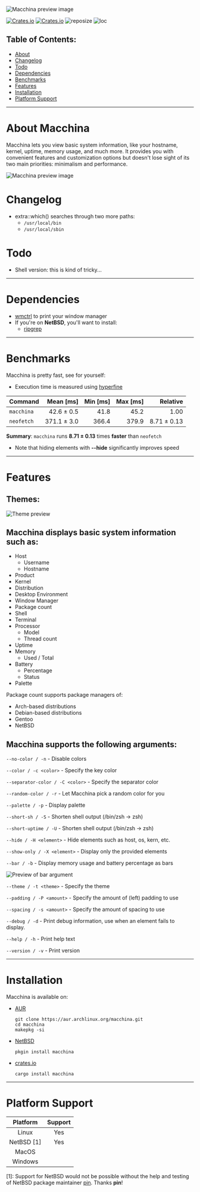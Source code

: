 ![Macchina preview image](screenshots/banner.png)

[![Crates.io](https://img.shields.io/crates/v/macchina?style=for-the-badge&label=VERSION&color=0D3B66)](https://crates.io/crates/macchina)
[![Crates.io](https://img.shields.io/crates/d/macchina?style=for-the-badge&label=DOWNLOADS&color=0D3B66)](https://crates.io/crates/macchina)
![reposize](https://img.shields.io/github/repo-size/grtcdr/macchina?color=0D3B66&logo=github&style=for-the-badge)
![loc](https://img.shields.io/tokei/lines/github/grtcdr/macchina?color=0D3B66&label=Lines%20of%20Code&logo=rust&style=for-the-badge)

## Table of Contents:
- [About](#about)
- [Changelog](#change)
- [Todo](#todo)
- [Dependencies](#deps)
- [Benchmarks](#bench)
- [Features](#features)
- [Installation](#install)
- [Platform Support](#platform-support)

---

# About Macchina <a name="about"></a>

Macchina lets you view basic system information, like your hostname, kernel, uptime, memory usage, and much more.
It provides you with convenient features and customization options but doesn't lose sight of its two main priorities: minimalism and performance.

![Macchina preview image](screenshots/preview.png)

# Changelog <a name="change"></a>
- extra::which() searches through two more paths:
  - `/usr/local/bin`
  - `/usr/local/sbin`

# Todo <a name="todo"></a>
- Shell version: this is kind of tricky...

---

# Dependencies <a name="deps"></a>
- [wmctrl](http://tripie.sweb.cz/utils/wmctrl/) to print your window manager
- If you're on __NetBSD__, you'll want to install:
  - [ripgrep](https://github.com/BurntSushi/ripgrep)

---

# Benchmarks <a name="bench"></a>
Macchina is pretty fast, see for yourself:

- Execution time is measured using [hyperfine](https://github.com/sharkdp/hyperfine)

| Command | Mean [ms] | Min [ms] | Max [ms] | Relative |
|:---|---:|---:|---:|---:|
| `macchina` | 42.6 ± 0.5 | 41.8 | 45.2 | 1.00 |
| `neofetch` | 371.1 ± 3.0 | 366.4 | 379.9 | 8.71 ± 0.13 |

__Summary__: `macchina` runs __8.71 ± 0.13__ times __faster__ than `neofetch`

- Note that hiding elements with __--hide__ significantly improves speed

---

# Features <a name="features"></a>
## Themes:
![Theme preview](screenshots/themes.png)

## Macchina displays basic system information such as:
- Host
  - Username
  - Hostname
- Product
- Kernel
- Distribution
- Desktop Environment
- Window Manager
- Package count
- Shell
- Terminal
- Processor
  - Model
  - Thread count
- Uptime
- Memory
  - Used / Total
- Battery
  - Percentage
  - Status
- Palette

Package count supports package managers of:
- Arch-based distributions
- Debian-based distributions
- Gentoo
- NetBSD

## Macchina supports the following arguments:

`--no-color / -n` - Disable colors

`--color / -c <color>` - Specify the key color

`--separator-color / -C <color>` - Specify the separator color

`--random-color / -r` - Let Macchina pick a random color for you

`--palette / -p` - Display palette

`--short-sh / -S` - Shorten shell output (/bin/zsh -> zsh)

`--short-uptime / -U` - Shorten shell output (/bin/zsh -> zsh)

`--hide / -H <element>` - Hide elements such as host, os, kern, etc.

`--show-only / -X <element>` - Display only the provided elements

`--bar / -b` - Display memory usage and battery percentage as bars

![Preview of bar argument](screenshots/bars.png)

`--theme / -t <theme>` - Specify the theme

`--padding / -P <amount>` - Specify the amount of (left) padding to use

`--spacing / -s <amount>` - Specify the amount of spacing to use

`--debug / -d` - Print debug information, use when an element fails to display.

`--help / -h` -  Print help text

`--version / -v` - Print version

---

# Installation <a name="install"></a>
Macchina is available on:

- [AUR](https://aur.archlinux.org/packages/macchina/)
  ```
  git clone https://aur.archlinux.org/macchina.git
  cd macchina
  makepkg -si
  ```

- [NetBSD](https://pkgsrc.se/sysutils/macchina)
  ```
  pkgin install macchina
  ```

- [crates.io](https://crates.io/crates/macchina)
  ```
  cargo install macchina
  ```

---

# Platform Support <a name="platform-support"></a>

|  Platform     |      Support       |
| :-:           |        :-:         |
| Linux         |        Yes         |
| NetBSD [1]    |        Yes         |
| MacOS         |                    |
| Windows       |                    |

[1]: Support for NetBSD would not be possible without the help and testing of NetBSD package maintainer [pin](https://pkgsrc.se/bbmaint.php?maint=pin@NetBSD.org). Thanks __pin__!
